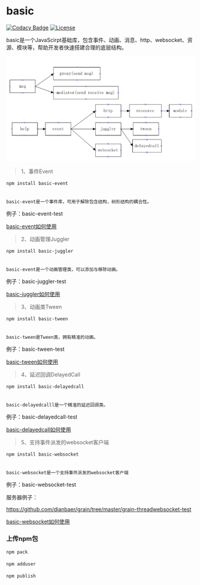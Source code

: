 # basic


[![Codacy Badge](https://api.codacy.com/project/badge/Grade/c24c91f8a6e34a0aae1160fa5f69fee7)](https://www.codacy.com/app/232365732/basic?utm_source=github.com&amp;utm_medium=referral&amp;utm_content=dianbaer/basic&amp;utm_campaign=Badge_Grade)
[![License](https://img.shields.io/badge/License-MIT-blue.svg)](LICENSE)


basic是一个JavaScirpt基础库，包含事件、动画、消息、http、websocket、资源、模块等，帮助开发者快速搭建合理的底层结构。


![架构图](./basic.bmp "basic.bmp")


>1、事件Event


	npm install basic-event


	basic-event是一个事件库，可用于解除包含结构，树形结构的耦合性。


例子：basic-event-test


[basic-event如何使用](./basic-event)


>2、动画管理Juggler


	npm install basic-juggler


	basic-event是一个动画管理类，可以添加与移除动画。


例子：basic-juggler-test


[basic-juggler如何使用](./basic-juggler)


>3、动画类Tween


	npm install basic-tween


	basic-tween是Tween类，拥有精准的动画。


例子：basic-tween-test


[basic-tween如何使用](./basic-tween)


>4、延迟回调DelayedCall


	npm install basic-delayedcall


	basic-delayedcalll是一个精准的延迟回调类。


例子：basic-delayedcall-test


[basic-delayedcall如何使用](./basic-delayedcall)


>5、支持事件派发的websocket客户端


	npm install basic-websocket


	basic-websocket是一个支持事件派发的websocket客户端


例子：basic-websocket-test

服务器例子：

https://github.com/dianbaer/grain/tree/master/grain-threadwebsocket-test


[basic-websocket如何使用](./basic-websocket)


### 上传npm包

    npm pack

    npm adduser

    npm publish

	